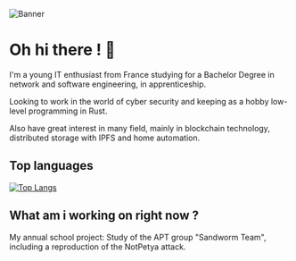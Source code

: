 ![Banner](https://github.com/sven-eliasen/sven-eliasen/blob/main/personal-banner3.png)
# Oh hi there ! 👋

I'm a young IT enthusiast from France studying for a Bachelor Degree in network and software engineering, in apprenticeship.

Looking to work in the world of cyber security and keeping as a hobby low-level programming in Rust. 

Also have great interest in many field, mainly in blockchain technology, distributed storage with IPFS and home automation.

## Top languages
[![Top Langs](https://github-readme-stats.vercel.app/api/top-langs/?username=sven-eliasen)](https://github.com/anuraghazra/github-readme-stats)

## What am i working on right now ?
My annual school project: Study of the APT group "Sandworm Team", including a reproduction of the NotPetya attack.

